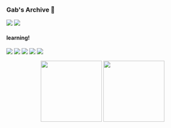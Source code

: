 ### Gab's Archive 🦋 ### 
<a href="[https://www.linkedin.com/in/gabriela-fernandes-715577266/" target="_blank"><img src="https://img.shields.io/badge/LinkedIn-0077B5?style=for-the-badge&logo=linkedin&logoColor=white"></a>
<a href="mailto:gabriela.cavalcanti886@gmail.com" target="_blank"><img src="https://img.shields.io/badge/Gmail-D14836?style=for-the-badge&logo=gmail&logoColor=white"></a>

#### learning!
<a href="[![JavaScript]"><img src="https://img.shields.io/badge/JavaScript-323330?style=for-the-badge&logo=javascript&logoColor=F7DF1E"></a>
<a href="[![HTML]"><img src="https://img.shields.io/badge/HTML5-E34F26?style=for-the-badge&logo=html5&logoColor=white"></a>
<a href="[![CSS]"><img src="https://img.shields.io/badge/CSS3-1572B6?style=for-the-badge&logo=css3&logoColor=white"></a>
<a href="[![JAVA]"><img src="https://img.shields.io/badge/Java-ED8B00?style=for-the-badge&logo=java&logoColor=white"></a>
<a href="[![MYSQL]"><img src="https://img.shields.io/badge/MySQL-00000F?style=for-the-badge&logo=mysql&logoColor=white"></a>

<div style="display: inline_block" align="center">
  <img height="160em" src="https://github-readme-stats.vercel.app/api?username=gabfernandes8&show_icons=true&theme=cobalt&include_all_commits=true&count_private=true"/>
  <img height="160em" src="https://github-readme-stats.vercel.app/api/top-langs/?username=gabfernandes8&layout=compact&langs_count=7&theme=cobalt"/>
</div>
